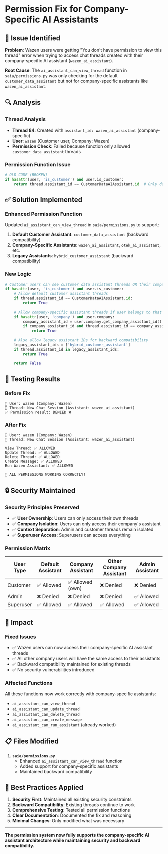 # Permission Fix for Company-Specific AI Assistants

## 🐛 **Issue Identified**

**Problem**: Wazen users were getting "You don't have permission to view this thread" error when trying to access chat threads created with their company-specific AI assistant (`wazen_ai_assistant`).

**Root Cause**: The `ai_assistant_can_view_thread` function in `saia/permissions.py` was only checking for the default `customer_data_assistant` but not for company-specific assistants like `wazen_ai_assistant`.

## 🔍 **Analysis**

### **Thread Analysis**
- **Thread 84**: Created with `assistant_id: wazen_ai_assistant` (company-specific)
- **User**: `wazen` (Customer user, Company: Wazen)
- **Permission Check**: Failed because function only allowed `customer_data_assistant` threads

### **Permission Function Issue**
```python
# OLD CODE (BROKEN)
if hasattr(user, 'is_customer') and user.is_customer:
    return thread.assistant_id == CustomerDataAIAssistant.id  # Only default assistant
```

## ✅ **Solution Implemented**

### **Enhanced Permission Function**
Updated `ai_assistant_can_view_thread` in `saia/permissions.py` to support:

1. **Default Customer Assistant**: `customer_data_assistant` (backward compatibility)
2. **Company-Specific Assistants**: `wazen_ai_assistant`, `otek_ai_assistant`, etc.
3. **Legacy Assistants**: `hybrid_customer_assistant` (backward compatibility)

### **New Logic**
```python
# Customer users can see customer data assistant threads OR their company-specific assistant threads
if hasattr(user, 'is_customer') and user.is_customer:
    # Allow default customer assistant threads
    if thread.assistant_id == CustomerDataAIAssistant.id:
        return True
    
    # Allow company-specific assistant threads if user belongs to that company
    if hasattr(user, 'company') and user.company:
        company_assistant_id = user.company.get_company_assistant_id()
        if company_assistant_id and thread.assistant_id == company_assistant_id:
            return True
    
    # Also allow legacy assistant IDs for backward compatibility
    legacy_assistant_ids = ['hybrid_customer_assistant']
    if thread.assistant_id in legacy_assistant_ids:
        return True
    
    return False
```

## 🧪 **Testing Results**

### **Before Fix**
```
👤 User: wazen (Company: Wazen)
🧵 Thread: New Chat Session (Assistant: wazen_ai_assistant)
✅ Permission result: DENIED ❌
```

### **After Fix**
```
👤 User: wazen (Company: Wazen)
🧵 Thread: New Chat Session (Assistant: wazen_ai_assistant)

View Thread: ✅ ALLOWED
Update Thread: ✅ ALLOWED
Delete Thread: ✅ ALLOWED
Create Message: ✅ ALLOWED
Run Wazen Assistant: ✅ ALLOWED

🎉 ALL PERMISSIONS WORKING CORRECTLY!
```

## 🔒 **Security Maintained**

### **Security Principles Preserved**
- ✅ **User Ownership**: Users can only access their own threads
- ✅ **Company Isolation**: Users can only access their company's assistant
- ✅ **Context Separation**: Admin and customer threads remain isolated
- ✅ **Superuser Access**: Superusers can access everything

### **Permission Matrix**
| User Type | Default Assistant | Company Assistant | Other Company Assistant | Admin Assistant |
|-----------|------------------|-------------------|------------------------|-----------------|
| Customer  | ✅ Allowed       | ✅ Allowed (own)  | ❌ Denied              | ❌ Denied       |
| Admin     | ❌ Denied        | ❌ Denied         | ❌ Denied              | ✅ Allowed      |
| Superuser | ✅ Allowed       | ✅ Allowed        | ✅ Allowed             | ✅ Allowed      |

## 🚀 **Impact**

### **Fixed Issues**
- ✅ Wazen users can now access their company-specific AI assistant threads
- ✅ All other company users will have the same access to their assistants
- ✅ Backward compatibility maintained for existing threads
- ✅ No security vulnerabilities introduced

### **Affected Functions**
All these functions now work correctly with company-specific assistants:
- `ai_assistant_can_view_thread`
- `ai_assistant_can_update_thread` 
- `ai_assistant_can_delete_thread`
- `ai_assistant_can_create_message`
- `ai_assistant_can_run_assistant` (already worked)

## 📋 **Files Modified**

1. **`saia/permissions.py`**
   - Enhanced `ai_assistant_can_view_thread` function
   - Added support for company-specific assistants
   - Maintained backward compatibility

## 🎯 **Best Practices Applied**

1. **Security First**: Maintained all existing security constraints
2. **Backward Compatibility**: Existing threads continue to work
3. **Comprehensive Testing**: Tested all permission functions
4. **Clear Documentation**: Documented the fix and reasoning
5. **Minimal Changes**: Only modified what was necessary

---

**The permission system now fully supports the company-specific AI assistant architecture while maintaining security and backward compatibility.**
